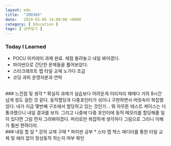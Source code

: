 ```yaml
---
layout: edu
title:  "200305"
date:   2020-03-05 14:00:00 +9000
category: [ Education ]
tags: [ 공부일기 ]
---
```


### Today I Learned
* POCU 아카데미 과제 완료. 채점 돌려놓고 내일 봐야겠다.
* 파이썬으로 간단한 문제들을 풀어보았다.
* 스타크래프트 맵 타일 교체 노가다 조금
* 코딩 과외 운영자분과 연락

<br>
### 느낀점 및 생각
* 확실히 과제가 실습보다 어려운게 이리저리 헤매다 거의 8시간 넘게 정도 걸린 것 같다. 동적할당과 다중포인터가 섞이니 구현하면서 머릿속이 복잡했었다. 내가 지금 몇번째 구조에서 할당하고 있는 것인가... 뭐 아무튼 테스트 케이스는 다 통과했으니 내일 결과를 보자. 그리고 나중에 다중 포인터에 동적 메모리를 할당해줄 일이 있다면 그림 먼저 그려봐야겠다. 머리로만 복잡하게 생각하다 그림으로 그리니 이해가 훨씬 편하더라.

<br>
### 내일 할 일
* 강의 교제 구매
* 파이썬 공부
* 스타 맵 헥스 에디터를 통한 타일 교체 및 에러 없이 정상동작 하는지 여부 확인
